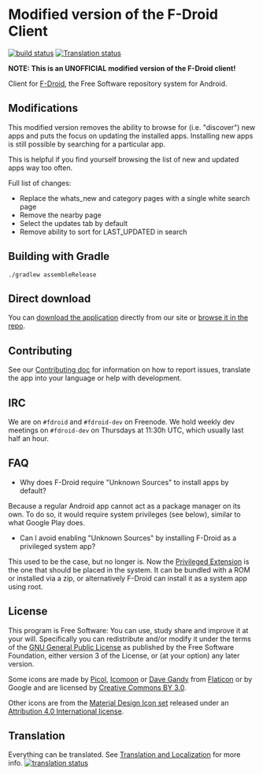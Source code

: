 # Modified version of the F-Droid Client

[![build status](https://gitlab.com/fdroid/fdroidclient/badges/master/build.svg)](https://gitlab.com/fdroid/fdroidclient/builds)
[![Translation status](https://hosted.weblate.org/widgets/f-droid/-/svg-badge.svg)](https://hosted.weblate.org/engage/f-droid/)

**NOTE: This is an UNOFFICIAL modified version of the F-Droid client!**

Client for [F-Droid](https://f-droid.org), the Free Software repository system
for Android.

## Modifications

This modified version removes the ability to browse for (i.e. "discover") new apps and puts the focus on updating the installed apps. Installing new apps is still possible by searching for a particular app.

This is helpful if you find yourself browsing the list of new and updated apps way too often.

Full list of changes:

* Replace the whats_new and category pages with a single white search page
* Remove the nearby page
* Select the updates tab by default
* Remove ability to sort for LAST_UPDATED in search

## Building with Gradle

    ./gradlew assembleRelease

## Direct download

You can [download the application](https://f-droid.org/FDroid.apk) directly
from our site or [browse it in the repo](https://f-droid.org/app/org.fdroid.fdroid).

## Contributing

See our [Contributing doc](CONTRIBUTING.md) for information on how to report
issues, translate the app into your language or help with development.

## IRC

We are on `#fdroid` and `#fdroid-dev` on Freenode. We hold weekly dev meetings
on `#fdroid-dev` on Thursdays at 11:30h UTC, which usually last half an hour.

## FAQ

* Why does F-Droid require "Unknown Sources" to install apps by default?

Because a regular Android app cannot act as a package manager on its
own. To do so, it would require system privileges (see below), similar
to what Google Play does.

* Can I avoid enabling "Unknown Sources" by installing F-Droid as a
  privileged system app?

This used to be the case, but no longer is. Now the [Privileged
Extension](https://gitlab.com/fdroid/privileged-extension) is the one that should be placed in
the system. It can be bundled with a ROM or installed via a zip, or
alternatively F-Droid can install it as a system app using root.

## License

This program is Free Software: You can use, study share and improve it at your
will. Specifically you can redistribute and/or modify it under the terms of the
[GNU General Public License](https://www.gnu.org/licenses/gpl.html) as
published by the Free Software Foundation, either version 3 of the License, or
(at your option) any later version.

Some icons are made by [Picol](http://www.flaticon.com/authors/picol),
[Icomoon](http://www.flaticon.com/authors/icomoon) or
[Dave Gandy](http://www.flaticon.com/authors/dave-gandy) from
[Flaticon](http://www.flaticon.com) or by Google and are licensed by
[Creative Commons BY 3.0](https://creativecommons.org/licenses/by/3.0/).

Other icons are from the
[Material Design Icon set](https://github.com/google/material-design-icons)
released under an
[Attribution 4.0 International license](https://creativecommons.org/licenses/by/4.0/).


## Translation

Everything can be translated.  See
[Translation and Localization](https://f-droid.org/docs/Translation_and_Localization)
for more info.
[![translation status](https://hosted.weblate.org/widgets/f-droid/-/f-droid/multi-auto.svg)](https://hosted.weblate.org/engage/f-droid/?utm_source=widget)
